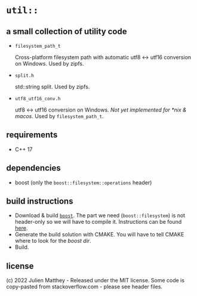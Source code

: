 # `util::`

## a small collection of utility code
- `filesystem_path_t`

    Cross-platform filesystem path with automatic utf8 <-> utf16 conversion on Windows. Used by zipfs.

- `split.h`

    std::string split. Used by zipfs.

- `utf8_utf16_conv.h`

    utf8 <-> utf16 conversion on Windows. *Not yet implemented for \*nix & macos*. Used by `filesystem_path_t`.

## requirements
- C++ 17

## dependencies

- boost (only the `boost::filesystem::operations` header)

## build instructions

- Download & build [`boost`](https://www.boost.org/). The part we need (`boost::filesystem`) is not header-only so we will have to compile it. Instructions can be found [here](https://www.boost.org/doc/libs/1_78_0/more/getting_started/index.html).
- Generate the build solution with CMAKE. You will have to tell CMAKE where to look for the *boost dir*.
- Build.

## license
(c) 2022 Julien Matthey - Released under the MIT license. Some code is copy-pasted from stackoverflow.com - please see header files.